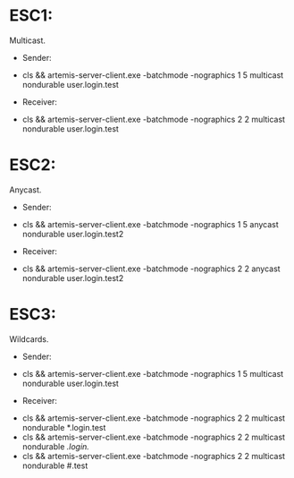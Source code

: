 # ESC1:
Multicast.

- Sender:
* cls && artemis-server-client.exe -batchmode -nographics 1 5 multicast nondurable user.login.test

- Receiver:
* cls && artemis-server-client.exe -batchmode -nographics 2 2 multicast nondurable user.login.test

# ESC2:
Anycast.

- Sender:
* cls && artemis-server-client.exe -batchmode -nographics 1 5 anycast nondurable user.login.test2

- Receiver:
* cls && artemis-server-client.exe -batchmode -nographics 2 2 anycast nondurable user.login.test2

# ESC3:
Wildcards.

- Sender:
* cls && artemis-server-client.exe -batchmode -nographics 1 5 multicast nondurable user.login.test

- Receiver:
* cls && artemis-server-client.exe -batchmode -nographics 2 2 multicast nondurable *.login.test
* cls && artemis-server-client.exe -batchmode -nographics 2 2 multicast nondurable *.login.*
* cls && artemis-server-client.exe -batchmode -nographics 2 2 multicast nondurable #.test
